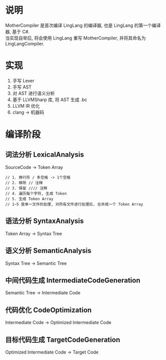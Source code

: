 # 说明
MotherCompiler 是首次编译 LingLang 的编译器, 也是 LingLang 的第一个编译器, 基于 C#.  
当实现自举后, 将会使用 LingLang 重写 MotherCompiler, 并将其命名为 LingLangCompiler.

# 实现
1. 手写 Lexer
2. 手写 AST
3. 对 AST 进行语义分析
4. 基于 LLVMSharp 库, 将 AST 生成 .bc
5. LLVM IR 优化
6. clang -> 机器码

# 编译阶段
## 词法分析 LexicalAnalysis
SourceCode -> Token Array
```
// 1. 换行符 / 多空格 -> 1个空格
// 2. 移除 // 注释
// 3. 保留 //// 注释
// 4. 遍历每个字符, 生成 Token
// 5. 生成 Token Array
// 1~5 是单一文件的处理, 对所有文件进行处理后, 合并成一个 Token Array
```

## 语法分析 SyntaxAnalysis
Token Array -> Syntax Tree

## 语义分析 SemanticAnalysis
Syntax Tree -> Semantic Tree

## 中间代码生成 IntermediateCodeGeneration
Semantic Tree -> Intermediate Code

## 代码优化 CodeOptimization
Intermediate Code -> Optimized Intermediate Code

## 目标代码生成 TargetCodeGeneration
Optimized Intermediate Code -> Target Code

